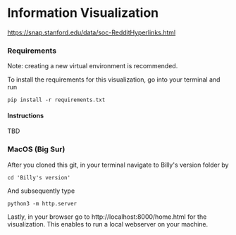# Information Visualization

https://snap.stanford.edu/data/soc-RedditHyperlinks.html


### Requirements
Note: creating a new virtual environment is recommended.

To install the requirements for this visualization, go into your terminal and run

```
pip install -r requirements.txt 

```

#### Instructions

TBD

### MacOS (Big Sur)

After you cloned this git, in your terminal navigate to Billy's version folder by

```
cd 'Billy's version'
```

And subsequently type

```
python3 -m http.server
```

Lastly, in your browser go to http://localhost:8000/home.html for the visualization. This enables to run a local webserver on your machine.
